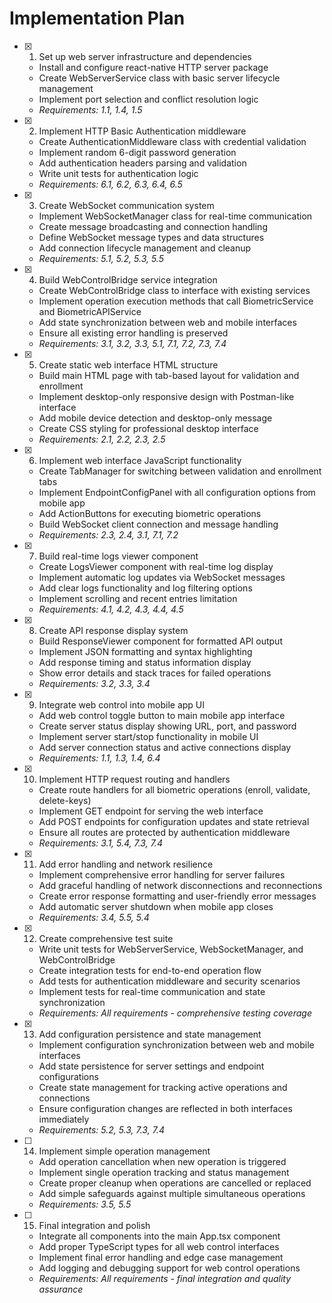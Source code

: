 # Implementation Plan

- [x] 1. Set up web server infrastructure and dependencies

  - Install and configure react-native HTTP server package
  - Create WebServerService class with basic server lifecycle management
  - Implement port selection and conflict resolution logic
  - _Requirements: 1.1, 1.4, 1.5_

- [x] 2. Implement HTTP Basic Authentication middleware

  - Create AuthenticationMiddleware class with credential validation
  - Implement random 6-digit password generation
  - Add authentication headers parsing and validation
  - Write unit tests for authentication logic
  - _Requirements: 6.1, 6.2, 6.3, 6.4, 6.5_

- [x] 3. Create WebSocket communication system

  - Implement WebSocketManager class for real-time communication
  - Create message broadcasting and connection handling
  - Define WebSocket message types and data structures
  - Add connection lifecycle management and cleanup
  - _Requirements: 5.1, 5.2, 5.3, 5.5_

- [x] 4. Build WebControlBridge service integration

  - Create WebControlBridge class to interface with existing services
  - Implement operation execution methods that call BiometricService and BiometricAPIService
  - Add state synchronization between web and mobile interfaces
  - Ensure all existing error handling is preserved
  - _Requirements: 3.1, 3.2, 3.3, 5.1, 7.1, 7.2, 7.3, 7.4_

- [x] 5. Create static web interface HTML structure

  - Build main HTML page with tab-based layout for validation and enrollment
  - Implement desktop-only responsive design with Postman-like interface
  - Add mobile device detection and desktop-only message
  - Create CSS styling for professional desktop interface
  - _Requirements: 2.1, 2.2, 2.3, 2.5_

- [x] 6. Implement web interface JavaScript functionality

  - Create TabManager for switching between validation and enrollment tabs
  - Implement EndpointConfigPanel with all configuration options from mobile app
  - Add ActionButtons for executing biometric operations
  - Build WebSocket client connection and message handling
  - _Requirements: 2.3, 2.4, 3.1, 7.1, 7.2_

- [x] 7. Build real-time logs viewer component

  - Create LogsViewer component with real-time log display
  - Implement automatic log updates via WebSocket messages
  - Add clear logs functionality and log filtering options
  - Implement scrolling and recent entries limitation
  - _Requirements: 4.1, 4.2, 4.3, 4.4, 4.5_

- [x] 8. Create API response display system

  - Build ResponseViewer component for formatted API output
  - Implement JSON formatting and syntax highlighting
  - Add response timing and status information display
  - Show error details and stack traces for failed operations
  - _Requirements: 3.2, 3.3, 3.4_

- [x] 9. Integrate web control into mobile app UI

  - Add web control toggle button to main mobile app interface
  - Create server status display showing URL, port, and password
  - Implement server start/stop functionality in mobile UI
  - Add server connection status and active connections display
  - _Requirements: 1.1, 1.3, 1.4, 6.4_

- [x] 10. Implement HTTP request routing and handlers

  - Create route handlers for all biometric operations (enroll, validate, delete-keys)
  - Implement GET endpoint for serving the web interface
  - Add POST endpoints for configuration updates and state retrieval
  - Ensure all routes are protected by authentication middleware
  - _Requirements: 3.1, 5.4, 7.3, 7.4_

- [x] 11. Add error handling and network resilience

  - Implement comprehensive error handling for server failures
  - Add graceful handling of network disconnections and reconnections
  - Create error response formatting and user-friendly error messages
  - Add automatic server shutdown when mobile app closes
  - _Requirements: 3.4, 5.5, 5.4_

- [x] 12. Create comprehensive test suite

  - Write unit tests for WebServerService, WebSocketManager, and WebControlBridge
  - Create integration tests for end-to-end operation flow
  - Add tests for authentication middleware and security scenarios
  - Implement tests for real-time communication and state synchronization
  - _Requirements: All requirements - comprehensive testing coverage_

- [x] 13. Add configuration persistence and state management

  - Implement configuration synchronization between web and mobile interfaces
  - Add state persistence for server settings and endpoint configurations
  - Create state management for tracking active operations and connections
  - Ensure configuration changes are reflected in both interfaces immediately
  - _Requirements: 5.2, 5.3, 7.3, 7.4_

- [ ] 14. Implement simple operation management

  - Add operation cancellation when new operation is triggered
  - Implement single operation tracking and status management
  - Create proper cleanup when operations are cancelled or replaced
  - Add simple safeguards against multiple simultaneous operations
  - _Requirements: 3.5, 5.5_

- [ ] 15. Final integration and polish
  - Integrate all components into the main App.tsx component
  - Add proper TypeScript types for all web control interfaces
  - Implement final error handling and edge case management
  - Add logging and debugging support for web control operations
  - _Requirements: All requirements - final integration and quality assurance_

